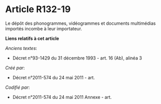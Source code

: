 # Article R132-19

Le dépôt des phonogrammes, vidéogrammes et documents multimédias importés incombe à leur importateur.

**Liens relatifs à cet article**

_Anciens textes_:

  - Décret n°93-1429 du 31 décembre 1993 - art. 16 (Ab), alinéa  3

_Créé par_:

  - Décret n°2011-574 du 24 mai 2011  - art.

_Codifié par_:

  - Décret n°2011-574 du 24 mai 2011 Annexe - art.
